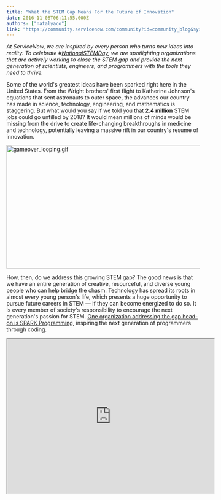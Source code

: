 ```yaml
---
title: "What the STEM Gap Means For the Future of Innovation"
date: 2016-11-08T06:11:55.000Z
authors: ["natalyaco"]
link: "https://community.servicenow.com/community?id=community_blog&sys_id=52ac2625dbd0dbc01dcaf3231f9619ae"
---
```

<p><em>At ServiceNow, we are inspired by every person who turns new ideas into reality. To celebrate #<a title="witter.com/search?f=tweets&vertical=default&q=%23NationalSTEMDay&src=typd" href="https://twitter.com/search?f=tweets&amp;vertical=default&amp;q=%23NationalSTEMDay&amp;src=typd">NationalSTEMDay</a>, we are spotlighting organizations that are actively working to close the STEM gap and provide the next generation of scientists, engineers, and programmers with the tools they need to thrive.</em></p><p></p><p>Some of the world's greatest ideas have been sparked right here in the United States. From the Wright brothers' first flight to Katherine Johnson's equations that sent astronauts to outer space, the advances our country has made in science, technology, engineering, and mathematics is staggering. But what would you say if we told you that <strong><a title="ww.adeccousa.com/employers/resources/infographic-stem-skills-are-driving-innovation/" href="https://www.adeccousa.com/employers/resources/infographic-stem-skills-are-driving-innovation/">2.4 million</a></strong> STEM jobs could go unfilled by 2018? It would mean millions of minds would be missing from the drive to create life-changing breakthroughs in medicine and technology, potentially leaving a massive rift in our country's resume of innovation.</p><p></p><p><img   alt="gameover_looping.gif" class="image-1 jive-image" height="322" src="a011098edb5013043eb27a9e0f96198a.iix" style="width: 572px; height: 321.981px;" width="572"/></p><p></p><p>How, then, do we address this growing STEM gap? The good news is that we have an entire generation of creative, resourceful, and diverse young people who can help bridge the chasm. Technology has spread its roots in almost every young person's life, which presents a huge opportunity to pursue future careers in STEM — if they can become energized to do so. It is every member of society's responsibility to encourage the next generation's passion for STEM. <a title="w.sparkprogramming.org/" href="http://www.sparkprogramming.org/">One organization addressing the gap head-on is SPARK Programming</a>, inspiring the next generation of programmers through coding.</p><p></p><p><iframe src="https://youtube.com/embed/AzhhCqqnZzE" width="539" height="404"/></p><p></p><p>And children aren't the only ones who can change the gloomy STEM forecast. Programs like <a title="w.npower.org/Our-Programs/Tech-Career-Accelerator.aspx" href="http://www.npower.org/Our-Programs/Tech-Career-Accelerator.aspx">NPower</a> and <a title="w.genesysworks.org/about-us/locations/bay-area/about-us/mission-vision/" href="http://www.genesysworks.org/about-us/locations/bay-area/about-us/mission-vision/">Genesys</a> are investing in our returning veterans and under-privileged highschool graduates, who have strong potential to thrive in engineering, science, and tech careers. Once we all commit to efforts like these, the world's next great ideas will be met with the skills needed to bring them to life.</p><p></p><p></p><p><em>To learn more about how </em><a _jive_internal="true" href="/community?id=community_blog&sys_id=62fc66a5dbd0dbc01dcaf3231f961933"><em>ServiceNow is partnering with these organizations</em></a><em>, or how you can make a difference in the future of STEM, visit: </em><a href="http://changetheequation.org/resources"><em>http://changetheequation.org/resources</em></a><em> . Want to try your hand at coding today? Sign up for a </em><a href="https://developer.servicenow.com/app.do#!/home"><em>free instance of ServiceNow</em></a><em> and start building apps right now.</em></p>